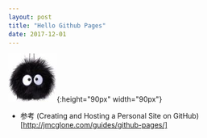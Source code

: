 ```yaml
---
layout: post
title: "Hello Github Pages"
date: 2017-12-01
---
```

![2_b](../image/2_b.jpg){:height="90px" width="90px"}


* 参考 (Creating and Hosting a Personal Site on GitHub)[http://jmcglone.com/guides/github-pages/]
